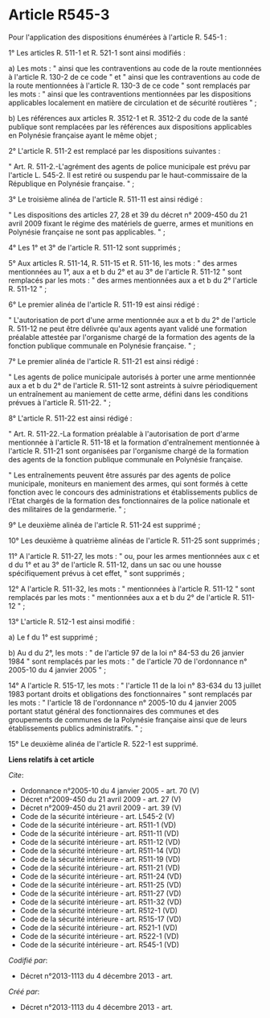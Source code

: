 # Article R545-3

Pour l'application des dispositions énumérées à l'article R. 545-1 : 

1° Les articles R. 511-1 et R. 521-1 sont ainsi modifiés : 

a) Les mots : " ainsi que les contraventions au code de la route mentionnées à l'article R. 130-2 de ce code " et " ainsi que
les contraventions au code de la route mentionnées à l'article R. 130-3 de ce code " sont remplacés par les mots : " ainsi
que les contraventions mentionnées par les dispositions applicables localement en matière de circulation et de sécurité
routières " ; 

b) Les références aux articles R. 3512-1 et R. 3512-2 du code de la santé publique sont remplacées par les références aux
dispositions applicables en Polynésie française ayant le même objet ; 

2° L'article R. 511-2 est remplacé par les dispositions suivantes : 

" Art. R. 511-2.-L'agrément des agents de police municipale est prévu par l'article L. 545-2. Il est retiré ou suspendu par
le haut-commissaire de la République en Polynésie française. " ; 

3° Le troisième alinéa de l'article R. 511-11 est ainsi rédigé : 

" Les dispositions des articles 27, 28 et 39 du décret n° 2009-450 du 21 avril 2009 fixant le régime des matériels de guerre,
armes et munitions en Polynésie française ne sont pas applicables. " ; 

4° Les 1° et 3° de l'article R. 511-12 sont supprimés ; 

5° Aux articles R. 511-14, R. 511-15 et R. 511-16, les mots : " des armes mentionnées au 1°, aux a et b du 2° et au 3° de
l'article R. 511-12 " sont remplacés par les mots : " des armes mentionnées aux a et b du 2° l'article R. 511-12 " ; 

6° Le premier alinéa de l'article R. 511-19 est ainsi rédigé : 

" L'autorisation de port d'une arme mentionnée aux a et b du 2° de l'article R. 511-12 ne peut être délivrée qu'aux agents
ayant validé une formation préalable attestée par l'organisme chargé de la formation des agents de la fonction publique
communale en Polynésie française. " ; 

7° Le premier alinéa de l'article R. 511-21 est ainsi rédigé : 

" Les agents de police municipale autorisés à porter une arme mentionnée aux a et b du 2° de l'article R. 511-12 sont
astreints à suivre périodiquement un entraînement au maniement de cette arme, défini dans les conditions prévues à l'article
R. 511-22. " ; 

8° L'article R. 511-22 est ainsi rédigé : 

" Art. R. 511-22.-La formation préalable à l'autorisation de port d'arme mentionnée à l'article R. 511-18 et la formation
d'entraînement mentionnée à l'article R. 511-21 sont organisées par l'organisme chargé de la formation des agents de la
fonction publique communale en Polynésie française. 

" Les entraînements peuvent être assurés par des agents de police municipale, moniteurs en maniement des armes, qui sont
formés à cette fonction avec le concours des administrations et établissements publics de l'Etat chargés de la formation des
fonctionnaires de la police nationale et des militaires de la gendarmerie. " ; 

9° Le deuxième alinéa de l'article R. 511-24 est supprimé ; 

10° Les deuxième à quatrième alinéas de l'article R. 511-25 sont supprimés ; 

11° A l'article R. 511-27, les mots : " ou, pour les armes mentionnées aux c et d du 1° et au 3° de l'article R. 511-12, dans
un sac ou une housse spécifiquement prévus à cet effet, " sont supprimés ; 

12° A l'article R. 511-32, les mots : " mentionnées à l'article R. 511-12 " sont remplacés par les mots : " mentionnées aux a
et b du 2° de l'article R. 511-12 " ; 

13° L'article R. 512-1 est ainsi modifié : 

a) Le f du 1° est supprimé ; 

b) Au d du 2°, les mots : " de l'article 97 de la loi n° 84-53 du 26 janvier 1984 " sont remplacés par les mots : " de
l'article 70 de l'ordonnance n° 2005-10 du 4 janvier 2005 " ; 

14° A l'article R. 515-17, les mots : " l'article 11 de la loi n° 83-634 du 13 juillet 1983 portant droits et obligations des
fonctionnaires " sont remplacés par les mots : " l'article 18 de l'ordonnance n° 2005-10 du 4 janvier 2005 portant statut
général des fonctionnaires des communes et des groupements de communes de la Polynésie française ainsi que de leurs
établissements publics administratifs. " ; 

15° Le deuxième alinéa de l'article R. 522-1 est supprimé.

**Liens relatifs à cet article**

_Cite_:

  - Ordonnance n°2005-10 du 4 janvier 2005 - art. 70 (V)
  - Décret n°2009-450 du 21 avril 2009 - art. 27 (V)
  - Décret n°2009-450 du 21 avril 2009 - art. 39 (V)
  - Code de la sécurité intérieure - art. L545-2 (V)
  - Code de la sécurité intérieure - art. R511-1 (VD)
  - Code de la sécurité intérieure - art. R511-11 (VD)
  - Code de la sécurité intérieure - art. R511-12 (VD)
  - Code de la sécurité intérieure - art. R511-14 (VD)
  - Code de la sécurité intérieure - art. R511-19 (VD)
  - Code de la sécurité intérieure - art. R511-21 (VD)
  - Code de la sécurité intérieure - art. R511-24 (VD)
  - Code de la sécurité intérieure - art. R511-25 (VD)
  - Code de la sécurité intérieure - art. R511-27 (VD)
  - Code de la sécurité intérieure - art. R511-32 (VD)
  - Code de la sécurité intérieure - art. R512-1 (VD)
  - Code de la sécurité intérieure - art. R515-17 (VD)
  - Code de la sécurité intérieure - art. R521-1 (VD)
  - Code de la sécurité intérieure - art. R522-1 (VD)
  - Code de la sécurité intérieure - art. R545-1 (VD)

_Codifié par_:

  - Décret n°2013-1113 du 4 décembre 2013 - art.

_Créé par_:

  - Décret n°2013-1113 du 4 décembre 2013 - art.
